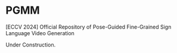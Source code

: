 # PGMM
[ECCV 2024] Official Repository of Pose-Guided Fine-Grained Sign Language Video Generation

Under Construction.
